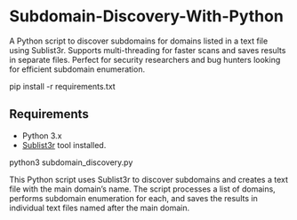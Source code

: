 # Subdomain-Discovery-With-Python
A Python script to discover subdomains for domains listed in a text file using Sublist3r. Supports multi-threading for faster scans and saves results in separate files. Perfect for security researchers and bug hunters looking for efficient subdomain enumeration.

pip install -r requirements.txt

## Requirements

- Python 3.x
- [Sublist3r](https://github.com/aboul3la/Sublist3r) tool installed.

python3 subdomain_discovery.py

This Python script uses Sublist3r to discover subdomains and creates a text file with the main domain’s name. The script processes a list of domains, performs subdomain enumeration for each, and saves the results in individual text files named after the main domain.
